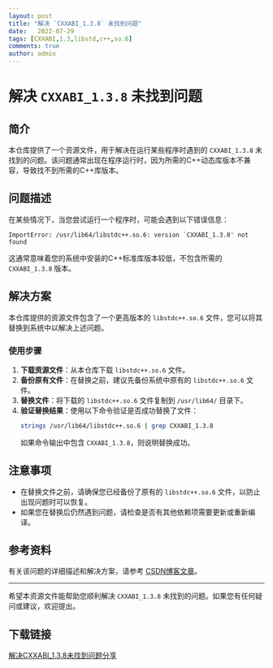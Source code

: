 ```yaml
---
layout: post
title: "解决 `CXXABI_1.3.8` 未找到问题"
date:   2022-07-29
tags: [CXXABI,1.3,libstd,c++,so.6]
comments: true
author: admin
---
```

# 解决 `CXXABI_1.3.8` 未找到问题

## 简介

本仓库提供了一个资源文件，用于解决在运行某些程序时遇到的 `CXXABI_1.3.8` 未找到的问题。该问题通常出现在程序运行时，因为所需的C++动态库版本不兼容，导致找不到所需的C++库版本。

## 问题描述

在某些情况下，当您尝试运行一个程序时，可能会遇到以下错误信息：

```
ImportError: /usr/lib64/libstdc++.so.6: version `CXXABI_1.3.8' not found
```

这通常意味着您的系统中安装的C++标准库版本较低，不包含所需的 `CXXABI_1.3.8` 版本。

## 解决方案

本仓库提供的资源文件包含了一个更高版本的 `libstdc++.so.6` 文件，您可以将其替换到系统中以解决上述问题。

### 使用步骤

1. **下载资源文件**：从本仓库下载 `libstdc++.so.6` 文件。
2. **备份原有文件**：在替换之前，建议先备份系统中原有的 `libstdc++.so.6` 文件。
3. **替换文件**：将下载的 `libstdc++.so.6` 文件复制到 `/usr/lib64/` 目录下。
4. **验证替换结果**：使用以下命令验证是否成功替换了文件：
   ```bash
   strings /usr/lib64/libstdc++.so.6 | grep CXXABI_1.3.8
   ```
   如果命令输出中包含 `CXXABI_1.3.8`，则说明替换成功。

## 注意事项

- 在替换文件之前，请确保您已经备份了原有的 `libstdc++.so.6` 文件，以防止出现问题时可以恢复。
- 如果您在替换后仍然遇到问题，请检查是否有其他依赖项需要更新或重新编译。

## 参考资料

有关该问题的详细描述和解决方案，请参考 [CSDN博客文章](https://blog.csdn.net/weixin_45697805/article/details/108667982)。

---

希望本资源文件能帮助您顺利解决 `CXXABI_1.3.8` 未找到的问题。如果您有任何疑问或建议，欢迎提出。

## 下载链接

[解决CXXABI_1.3.8未找到问题分享](https://pan.quark.cn/s/a02b280b19d6)